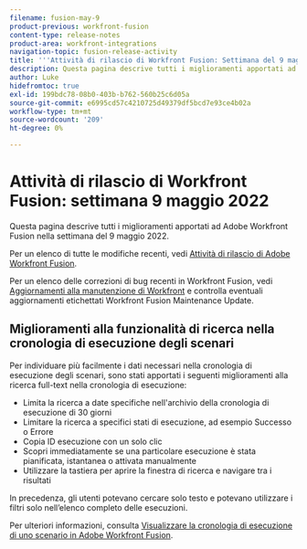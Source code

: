```yaml
---
filename: fusion-may-9
product-previous: workfront-fusion
content-type: release-notes
product-area: workfront-integrations
navigation-topic: fusion-release-activity
title: '''Attività di rilascio di Workfront Fusion: Settimana del 9 maggio 2022"'
description: Questa pagina descrive tutti i miglioramenti apportati ad Adobe Workfront Fusion nella settimana del 9 maggio 2022.
author: Luke
hidefromtoc: true
exl-id: 199bdc78-08b0-403b-b762-560b25c6d05a
source-git-commit: e6995cd57c4210725d49379df5bcd7e93ce4b02a
workflow-type: tm+mt
source-wordcount: '209'
ht-degree: 0%

---
```


# Attività di rilascio di Workfront Fusion: settimana 9 maggio 2022

Questa pagina descrive tutti i miglioramenti apportati ad Adobe Workfront Fusion nella settimana del 9 maggio 2022.

Per un elenco di tutte le modifiche recenti, vedi [Attività di rilascio di Adobe Workfront Fusion](../../../product-announcements/product-releases/fusion-release-activity/fusion-release-activity.md).

Per un elenco delle correzioni di bug recenti in Workfront Fusion, vedi [Aggiornamenti alla manutenzione di Workfront](https://experienceleague.adobe.com/docs/workfront-known-issues/releases/current-updates.html) e controlla eventuali aggiornamenti etichettati Workfront Fusion Maintenance Update.


## Miglioramenti alla funzionalità di ricerca nella cronologia di esecuzione degli scenari

Per individuare più facilmente i dati necessari nella cronologia di esecuzione degli scenari, sono stati apportati i seguenti miglioramenti alla ricerca full-text nella cronologia di esecuzione:

* Limita la ricerca a date specifiche nell&#39;archivio della cronologia di esecuzione di 30 giorni
* Limitare la ricerca a specifici stati di esecuzione, ad esempio Successo o Errore
* Copia ID esecuzione con un solo clic
* Scopri immediatamente se una particolare esecuzione è stata pianificata, istantanea o attivata manualmente
* Utilizzare la tastiera per aprire la finestra di ricerca e navigare tra i risultati

In precedenza, gli utenti potevano cercare solo testo e potevano utilizzare i filtri solo nell’elenco completo delle esecuzioni.

Per ulteriori informazioni, consulta [Visualizzare la cronologia di esecuzione di uno scenario in Adobe Workfront Fusion](../../../workfront-fusion/scenarios/view-scenario-execution-history.md).
